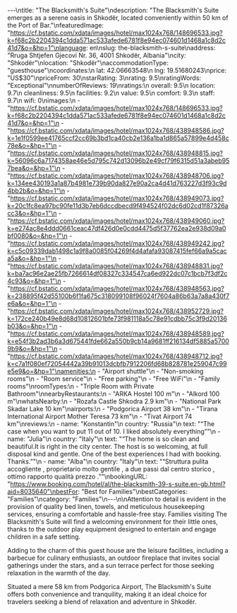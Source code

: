 ---\ntitle: "The Blacksmith's Suite"\ndescription: "The Blacksmith's Suite emerges as a serene oasis in Shkodër, located conveniently within 50 km of the Port of Bar."\nfeaturedImage: "https://cf.bstatic.com/xdata/images/hotel/max1024x768/148696533.jpg?k=f68c2b2204394c1dda571ac533afede6781f8e94ec074601d1468a1c8d2c41d7&o=&hp=1"\nlanguage: en\nslug: the-blacksmith-s-suite\naddress: "Rruga Shtjefen Gjecovi Nr. 36, 4001 Shkodër, Albania"\ncity: "Shkodër"\nlocation: "Shkodër"\naccommodationType: "guesthouse"\ncoordinates:\n  lat: 42.06663548\n  lng: 19.51680243\nprice: "US$30"\npriceFrom: 30\nstarRating: 3\nrating: 9.5\nratingWords: "Exceptional"\nnumberOfReviews: 19\nratings:\n  overall: 9.5\n  location: 9.7\n  cleanliness: 9.5\n  facilities: 9.2\n  value: 9.5\n  comfort: 9.3\n  staff: 9.7\n  wifi: 0\nimages:\n  - "https://cf.bstatic.com/xdata/images/hotel/max1024x768/148696533.jpg?k=f68c2b2204394c1dda571ac533afede6781f8e94ec074601d1468a1c8d2c41d7&o=&hp=1"\n  - "https://cf.bstatic.com/xdata/images/hotel/max1024x768/438948586.jpg?k=1e1f0599ee41765ccf2cc69b3bd1ca40cb2e136a1ba1d865a57899e4d458c78e&o=&hp=1"\n  - "https://cf.bstatic.com/xdata/images/hotel/max1024x768/438948815.jpg?k=56096c6a7174358ae46e5d795c742d13096b2e49cf79f6315d51a3abeb957bea&o=&hp=1"\n  - "https://cf.bstatic.com/xdata/images/hotel/max1024x768/438948706.jpg?k=134ee430193a1a87b4981e739b90da827e90a2ca4d41d763227d3f93c9d4bb2b&o=&hp=1"\n  - "https://cf.bstatic.com/xdata/images/hotel/max1024x768/438949073.jpg?k=20c1fc8ea97bc90fe11d3b7eb6dccdbecd9f494524f02dc6d02cd1f87326acc3&o=&hp=1"\n  - "https://cf.bstatic.com/xdata/images/hotel/max1024x768/438949060.jpg?k=e274ac8e4ddd0661ceac47df426d0e0cdd4475d5f37762ea2e938d09a0bf0080&o=&hp=1"\n  - "https://cf.bstatic.com/xdata/images/hotel/max1024x768/438949242.jpg?k=c5c09339dab1498c1a9f8a0085f04269f4d4afafa93087415fef66a9a5caca5a&o=&hp=1"\n  - "https://cf.bstatic.com/xdata/images/hotel/max1024x768/438948831.jpg?k=ba7ac96e2ae25fb7266614df08327c334547ca6ed922dc07c1bcb7f3df2c4c93&o=&hp=1"\n  - "https://cf.bstatic.com/xdata/images/hotel/max1024x768/438948563.jpg?k=238895f42d55100b6f1fa675c318099108f96024f7604a86b63a7a8a430f7e6a&o=&hp=1"\n  - "https://cf.bstatic.com/xdata/images/hotel/max1024x768/438952729.jpg?k=172ce240b49e8d68d10812601bfe73f981118a5c78e91cdbb75c3f9d20136b03&o=&hp=1"\n  - "https://cf.bstatic.com/xdata/images/hotel/max1024x768/438948589.jpg?k=e54f3b2ad3b6a3d675441fde662a550b9cb14a9681ff216134df5885a57009b9&o=&hp=1"\n  - "https://cf.bstatic.com/xdata/images/hotel/max1024x768/438948712.jpg?k=c7a1f080ef72054442a39b91013dcbfb7912206fd68b828781e259047c99e5e9&o=&hp=1"\namenities:\n  - "Airport shuttle"\n  - "Non-smoking rooms"\n  - "Room service"\n  - "Free parking"\n  - "Free WiFi"\n  - "Family rooms"\nroomTypes:\n  - "Triple Room with Private Bathroom"\nnearbyRestaurants:\n  - "ARKA Hostel 100 m"\n  - "Alkord 100 m"\nwhatsNearby:\n  - "Rozafa Castle Shkodra 2.9 km"\n  - "National Park Skadar Lake 10 km"\nairports:\n  - "Podgorica Airport 38 km"\n  - "Tirana International Airport Mother Teresa 73 km"\n  - "Tivat Airport 74 km"\nreviews:\n  - name: "Konstantin"\n    country: "Russia"\n    text: "“The case when you want to put 11 out of 10. I liked absolutely everything”"\n  - name: "Julia"\n    country: "Italy"\n    text: "“The home is so clean and beautiful.It is right in the city center. The host is so welcoming, at full disposal kind and gentle.
One of the best experiences I had with booking.
Thanks.”"\n  - name: "Alba"\n    country: "Italy"\n    text: "“Struttura pulita accogliente , proprietario molto gentile , a due passi dal centro storico , ottimo rapporto qualità prezzo .”"\nbookingURL: "https://www.booking.com/hotel/al/the-blacksmith-39-s-suite.en-gb.html?aid=8035640"\nbestFor: "Best for Families"\nbestCategories: "Families"\ncategory: "Families"\n---\n\nAttention to detail is evident in the provision of quality bed linen, towels, and meticulous housekeeping services, ensuring a comfortable and hassle-free stay. Families visiting The Blacksmith's Suite will find a welcoming environment for their little ones, thanks to the outdoor play equipment designed to entertain and engage children in a safe setting. 

Adding to the charm of this guest house are the leisure facilities, including a barbecue for culinary enthusiasts, an outdoor fireplace that invites social gatherings under the stars, and a sun terrace perfect for those seeking relaxation in the warmth of the day.

Situated a mere 58 km from Podgorica Airport, The Blacksmith's Suite offers both convenience and tranquility, making it an ideal choice for travelers seeking a blend of relaxation and adventure in Shkodër.